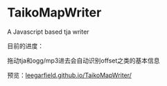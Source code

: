 # TaikoMapWriter
A Javascript based tja writer


目前的进度：

拖动tja和ogg/mp3进去会自动识别offset之类的基本信息

预览：[leegarfield.github.io/TaikoMapWriter/](https://leegarfield.github.io/TaikoMapWriter/)
